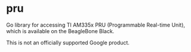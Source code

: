 # pru
Go library for accessing TI AM335x PRU (Programmable Real-time Unit), which is
available on the BeagleBone Black.

This is not an officially supported Google product.
